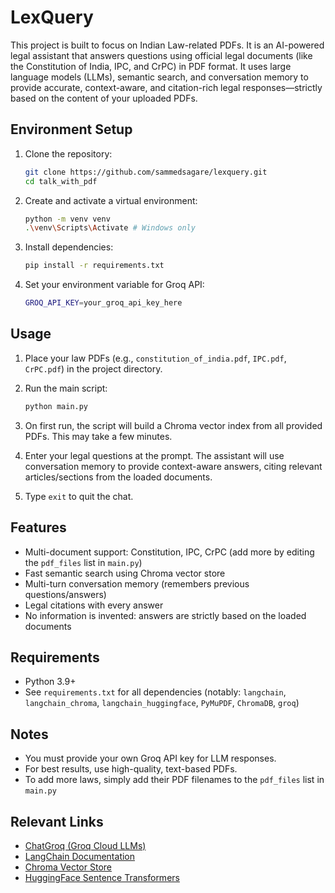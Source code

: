 # LexQuery

This project is built to focus on Indian Law-related PDFs. It is an AI-powered legal assistant that answers questions using official legal documents (like the Constitution of India, IPC, and CrPC) in PDF format. It uses large language models (LLMs), semantic search, and conversation memory to provide accurate, context-aware, and citation-rich legal responses—strictly based on the content of your uploaded PDFs.

## Environment Setup

1. Clone the repository:

   ```bash
   git clone https://github.com/sammedsagare/lexquery.git
   cd talk_with_pdf
   ```

2. Create and activate a virtual environment:

   ```bash
   python -m venv venv
   .\venv\Scripts\Activate # Windows only
   ```

3. Install dependencies:

   ```bash
   pip install -r requirements.txt
   ```

4. Set your environment variable for Groq API:

   ```bash
   GROQ_API_KEY=your_groq_api_key_here
   ```

## Usage

1. Place your law PDFs (e.g., `constitution_of_india.pdf`, `IPC.pdf`, `CrPC.pdf`) in the project directory.
2. Run the main script:

   ```bash
   python main.py
   ```

3. On first run, the script will build a Chroma vector index from all provided PDFs. This may take a few minutes.
4. Enter your legal questions at the prompt. The assistant will use conversation memory to provide context-aware answers, citing relevant articles/sections from the loaded documents.
5. Type `exit` to quit the chat.

## Features

- Multi-document support: Constitution, IPC, CrPC (add more by editing the `pdf_files` list in `main.py`)
- Fast semantic search using Chroma vector store
- Multi-turn conversation memory (remembers previous questions/answers)
- Legal citations with every answer
- No information is invented: answers are strictly based on the loaded documents

## Requirements

- Python 3.9+
- See `requirements.txt` for all dependencies (notably: `langchain`, `langchain_chroma`, `langchain_huggingface`, `PyMuPDF`, `ChromaDB`, `groq`)

## Notes

- You must provide your own Groq API key for LLM responses.
- For best results, use high-quality, text-based PDFs.
- To add more laws, simply add their PDF filenames to the `pdf_files` list in `main.py`

## Relevant Links

- [ChatGroq (Groq Cloud LLMs)](https://console.groq.com/)
- [LangChain Documentation](https://python.langchain.com/docs/)
- [Chroma Vector Store](https://docs.trychroma.com/)
- [HuggingFace Sentence Transformers](https://www.sbert.net/)
